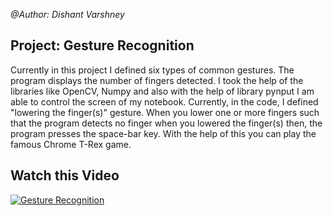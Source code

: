 *@Author: Dishant Varshney*

## Project: Gesture Recognition
Currently in this project I defined six types of common gestures. The program displays the number of fingers detected. I took the help of the libraries like OpenCV, Numpy and also with the help of library pynput I am able to control the screen of my notebook. Currently, in the code, I defined "lowering the finger(s)" gesture. When you lower one or more fingers such that the program detects no finger when you lowered the finger(s) then, the program presses the space-bar key. With the help of this you can play the famous Chrome T-Rex game.

## Watch this Video
[![Gesture Recognition](https://img.youtube.com/vi/0wS5T81XlI0/hqdefault.jpg)](https://www.youtube.com/watch?v=0wS5T81XlI0)
